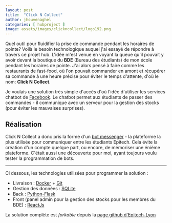 ```yaml
---
layout: post
title:  "Click N Collect"
author: jhouvenaghel
categories: [ hubproject ]
image: assets/images/clickncollect/logo192.png
---
```

Quel outil pour fluidifier la prise de commande pendant les horaires de pointe? Voilà le besoin technologique auquel j'ai essayé de répondre à travers ce projet hub. L'idée m'est venue en voyant la queue qu'il pouvait y avoir devant la boutique du **BDE** (Bureau des étudiants) de mon école pendant les horaires de pointe. J'ai alors pensé à faire comme les restaurants de fast-food, où l'on pouvait commander en amont et récupérer sa commande à une heure précise pour éviter le temps d'attente, d'où le nom: **Click N Collect**.

Je voulais une solution très simple d'accès d'où l'idée d'utiliser les services chatbot de [Facebook][3]. Le chatbot permet aux étudiants de passer des commandes - il communique avec un serveur pour la gestion des stocks (pour éviter les mauvaises surprises).

## Réalisation

Click N Collect a donc pris la forme d'un [bot messenger][3] - la plateforme la plus utilisée pour communiquer entre les étudiants Epitech. Cela évite la création d'un compte quelque part, ou encore, de mémoriser une énième plateforme. C'était aussi une découverte pour moi, ayant toujours voulu tester la programmation de bots.

---

Ci dessous, les technologies utilisées pour programmer la solution :

- Livraison : [Docker][2] + [Git][1]
- Gestion des données : [SQLite][5]
- Back : [Python-Flask][4]
- Front (panel admin pour la gestion des stocks pour les membres du BDE) : [ReactJs][6]

La solution complète est *forkable* depuis la [page github d'Epitech-Lyon][1]

[1]: http://github.com/epitech-lyon/ClickNCollect
[2]: https://www.docker.com/
[3]: https://developers.facebook.com/products/messenger/
[4]: https://flask.palletsprojects.com/en/1.1.x/
[5]: https://sqlite.org/index.html
[6]: https://reactjs.org/